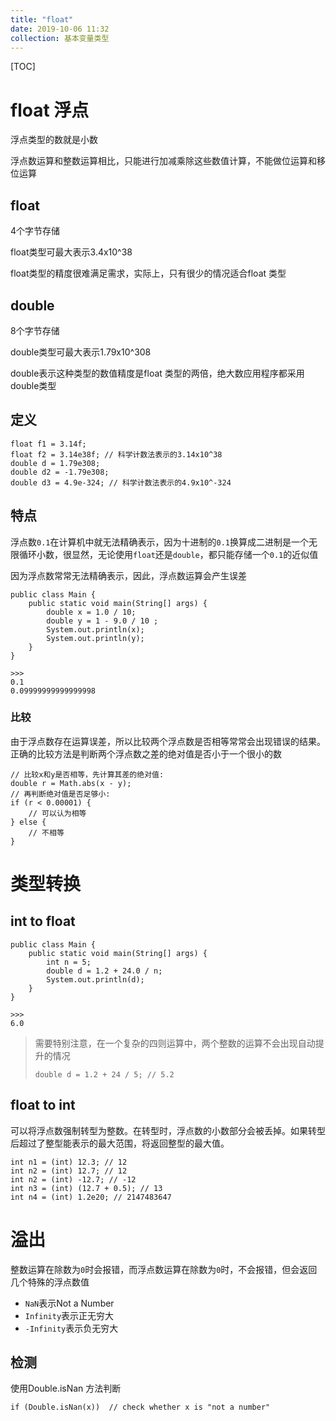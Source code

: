 ```yaml
---
title: "float"
date: 2019-10-06 11:32
collection: 基本变量类型
---
```

[TOC]



# float 浮点

浮点类型的数就是小数

浮点数运算和整数运算相比，只能进行加减乘除这些数值计算，不能做位运算和移位运算





## float

4个字节存储

float类型可最大表示3.4x10^38

float类型的精度很难满足需求，实际上，只有很少的情况适合float 类型



## double

8个字节存储

double类型可最大表示1.79x10^308

double表示这种类型的数值精度是float 类型的两倍，绝大数应用程序都采用double类型



## 定义

```
float f1 = 3.14f;
float f2 = 3.14e38f; // 科学计数法表示的3.14x10^38
double d = 1.79e308;
double d2 = -1.79e308;
double d3 = 4.9e-324; // 科学计数法表示的4.9x10^-324
```



## 特点

浮点数`0.1`在计算机中就无法精确表示，因为十进制的`0.1`换算成二进制是一个无限循环小数，很显然，无论使用`float`还是`double`，都只能存储一个`0.1`的近似值

因为浮点数常常无法精确表示，因此，浮点数运算会产生误差

```
public class Main {
    public static void main(String[] args) {
        double x = 1.0 / 10;
        double y = 1 - 9.0 / 10 ;
        System.out.println(x);
        System.out.println(y);
    }
}

>>>
0.1
0.09999999999999998
```



### 比较

由于浮点数存在运算误差，所以比较两个浮点数是否相等常常会出现错误的结果。正确的比较方法是判断两个浮点数之差的绝对值是否小于一个很小的数

```
// 比较x和y是否相等，先计算其差的绝对值:
double r = Math.abs(x - y);
// 再判断绝对值是否足够小:
if (r < 0.00001) {
    // 可以认为相等
} else {
    // 不相等
}
```





# 类型转换



## int to float 

```
public class Main {
    public static void main(String[] args) {
        int n = 5;
        double d = 1.2 + 24.0 / n;
        System.out.println(d);
    }
}

>>>
6.0
```

> 需要特别注意，在一个复杂的四则运算中，两个整数的运算不会出现自动提升的情况
>
> ```
> double d = 1.2 + 24 / 5; // 5.2
> ```



## float to int

可以将浮点数强制转型为整数。在转型时，浮点数的小数部分会被丢掉。如果转型后超过了整型能表示的最大范围，将返回整型的最大值。

```
int n1 = (int) 12.3; // 12
int n2 = (int) 12.7; // 12
int n2 = (int) -12.7; // -12
int n3 = (int) (12.7 + 0.5); // 13
int n4 = (int) 1.2e20; // 2147483647
```





# 溢出

整数运算在除数为`0`时会报错，而浮点数运算在除数为`0`时，不会报错，但会返回几个特殊的浮点数值

- `NaN`表示Not a Number
- `Infinity`表示正无穷大
- `-Infinity`表示负无穷大



## 检测

使用Double.isNan 方法判断

``` 
if (Double.isNan(x))  // check whether x is "not a number"
```



